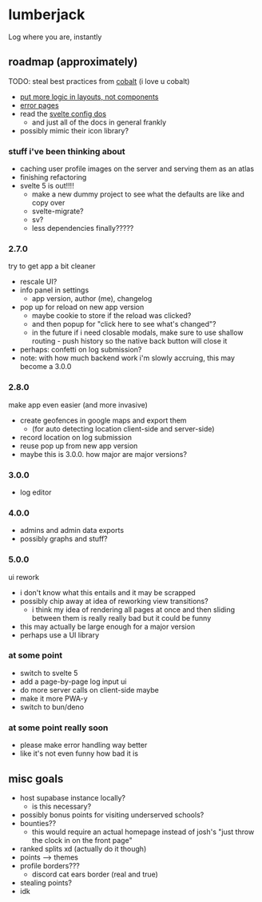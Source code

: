 # lumberjack
Log where you are, instantly


## roadmap (approximately)

TODO: steal best practices from [cobalt](https://github.com/imputnet/cobalt/tree/main/web) (i love u cobalt)
- [put more logic in layouts, not components](https://github.com/imputnet/cobalt/blob/main/web/src/routes/%2Blayout.svelte#L78)
- [error pages](https://github.com/imputnet/cobalt/blob/main/web/src/routes/%2Berror.svelte)
- read the [svelte config dos](https://kit.svelte.dev/docs/configuration)
	- and just all of the docs in general frankly
- possibly mimic their icon library?


### stuff i've been thinking about
- caching user profile images on the server and serving them as an atlas
- finishing refactoring
- svelte 5 is out!!!!
	- make a new dummy project to see what the defaults are like and copy over
	- svelte-migrate?
	- sv?
	- less dependencies finally?????



### 2.7.0
try to get app a bit cleaner
- rescale UI?
- info panel in settings
	- app version, author (me), changelog
- pop up for reload on new app version
	- maybe cookie to store if the reload was clicked?
	- and then popup for "click here to see what's changed"?
	- in the future if i need closable modals, make sure to use shallow routing - push history so the native back button will close it
- perhaps: confetti on log submission?
- note: with how much backend work i'm slowly accruing, this may become a 3.0.0

### 2.8.0
make app even easier (and more invasive)
- create geofences in google maps and export them
	- (for auto detecting location client-side and server-side)
- record location on log submission
- reuse pop up from new app version
- maybe this is 3.0.0. how major are major versions?

### 3.0.0
- log editor

### 4.0.0
- admins and admin data exports
- possibly graphs and stuff?

### 5.0.0
ui rework
- i don't know what this entails and it may be scrapped
- possibly chip away at idea of reworking view transitions?
	- i think my idea of rendering all pages at once and then sliding between them is really really bad but it could be funny
- this may actually be large enough for a major version
- perhaps use a UI library

### at some point
- switch to svelte 5
- add a page-by-page log input ui
- do more server calls on client-side maybe
- make it more PWA-y
- switch to bun/deno

### at some point really soon
- please make error handling way better
- like it's not even funny how bad it is



## misc goals
- host supabase instance locally?
	- is this necessary?
- possibly bonus points for visiting underserved schools?
- bounties??
	- this would require an actual homepage instead of josh's "just throw the clock in on the front page"
- ranked splits xd (actually do it though)
- points --> themes
- profile borders???
	- discord cat ears border (real and true)
- stealing points?
- idk
